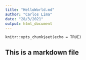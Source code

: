 ```yaml
---
title: "HelloWorld.md"
author: "Carlos Lima"
date: "28/3/2021"
output: html_document
---
```


```{r setup, include=FALSE}
knitr::opts_chunk$set(echo = TRUE)
```

## This is a markdown file


